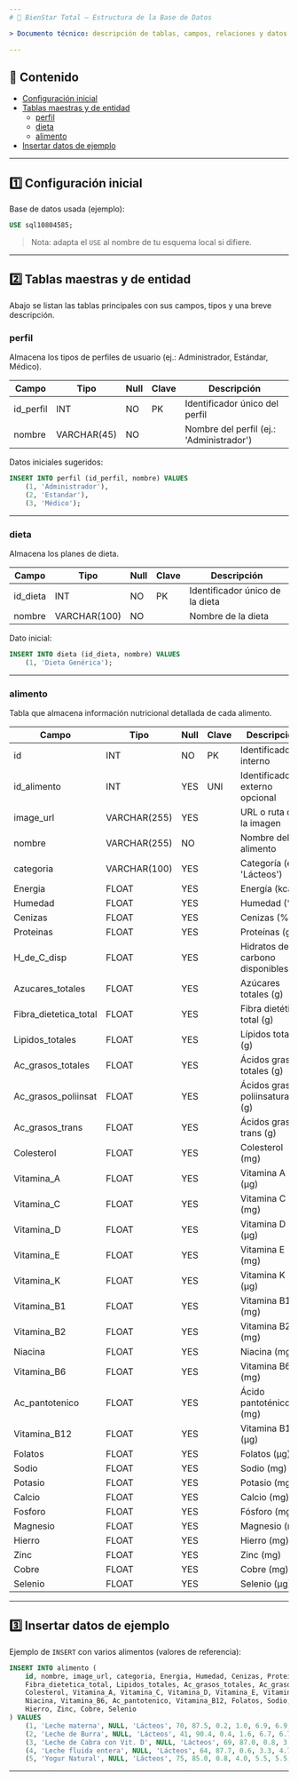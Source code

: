 ```yaml
---
# 🌿 BienStar Total — Estructura de la Base de Datos

> Documento técnico: descripción de tablas, campos, relaciones y datos iniciales usados por BienStar Total.

---
```


## 📌 Contenido

- [Configuración inicial](#-configuración-inicial)
- [Tablas maestras y de entidad](#-tablas-maestras-y-de-entidad)
	- [perfil](#perfil)
	- [dieta](#dieta)
	- [alimento](#alimento)
- [Insertar datos de ejemplo](#-insertar-datos-de-ejemplo)

---

## 1️⃣ Configuración inicial

Base de datos usada (ejemplo):

```sql
USE sql10804585;
```

> Nota: adapta el `USE` al nombre de tu esquema local si difiere.

---

## 2️⃣ Tablas maestras y de entidad

Abajo se listan las tablas principales con sus campos, tipos y una breve descripción.

### perfil

Almacena los tipos de perfiles de usuario (ej.: Administrador, Estándar, Médico).

| Campo     | Tipo         | Null | Clave | Descripción                          |
| --------- | ------------ | ---- | ----- | ------------------------------------ |
| id_perfil | INT          | NO   | PK    | Identificador único del perfil       |
| nombre    | VARCHAR(45)  | NO   |       | Nombre del perfil (ej.: 'Administrador') |

Datos iniciales sugeridos:

```sql
INSERT INTO perfil (id_perfil, nombre) VALUES
	(1, 'Administrador'),
	(2, 'Estandar'),
	(3, 'Médico');
```

---

### dieta

Almacena los planes de dieta.

| Campo    | Tipo          | Null | Clave | Descripción                        |
| -------- | ------------- | ---- | ----- | ---------------------------------- |
| id_dieta | INT           | NO   | PK    | Identificador único de la dieta    |
| nombre   | VARCHAR(100)  | NO   |       | Nombre de la dieta                 |

Dato inicial:

```sql
INSERT INTO dieta (id_dieta, nombre) VALUES
	(1, 'Dieta Genérica');
```

---

### alimento

Tabla que almacena información nutricional detallada de cada alimento.

| Campo                 | Tipo         | Null | Clave | Descripción                                 |
| --------------------- | ------------ | ---- | ----- | ------------------------------------------- |
| id                    | INT          | NO   | PK    | Identificador interno                       |
| id_alimento           | INT          | YES  | UNI   | Identificador externo opcional              |
| image_url             | VARCHAR(255) | YES  |       | URL o ruta de la imagen                     |
| nombre                | VARCHAR(255) | NO   |       | Nombre del alimento                         |
| categoria             | VARCHAR(100) | YES  |       | Categoría (ej.: 'Lácteos')                 |
| Energia               | FLOAT        | YES  |       | Energía (kcal)                              |
| Humedad               | FLOAT        | YES  |       | Humedad (%)                                 |
| Cenizas               | FLOAT        | YES  |       | Cenizas (%)                                 |
| Proteinas             | FLOAT        | YES  |       | Proteínas (g)                               |
| H_de_C_disp           | FLOAT        | YES  |       | Hidratos de carbono disponibles (g)         |
| Azucares_totales      | FLOAT        | YES  |       | Azúcares totales (g)                        |
| Fibra_dietetica_total | FLOAT        | YES  |       | Fibra dietética total (g)                   |
| Lipidos_totales       | FLOAT        | YES  |       | Lípidos totales (g)                         |
| Ac_grasos_totales     | FLOAT        | YES  |       | Ácidos grasos totales (g)                   |
| Ac_grasos_poliinsat   | FLOAT        | YES  |       | Ácidos grasos poliinsaturados (g)           |
| Ac_grasos_trans       | FLOAT        | YES  |       | Ácidos grasos trans (g)                     |
| Colesterol            | FLOAT        | YES  |       | Colesterol (mg)                             |
| Vitamina_A            | FLOAT        | YES  |       | Vitamina A (µg)                             |
| Vitamina_C            | FLOAT        | YES  |       | Vitamina C (mg)                             |
| Vitamina_D            | FLOAT        | YES  |       | Vitamina D (µg)                             |
| Vitamina_E            | FLOAT        | YES  |       | Vitamina E (mg)                             |
| Vitamina_K            | FLOAT        | YES  |       | Vitamina K (µg)                             |
| Vitamina_B1           | FLOAT        | YES  |       | Vitamina B1 (mg)                            |
| Vitamina_B2           | FLOAT        | YES  |       | Vitamina B2 (mg)                            |
| Niacina               | FLOAT        | YES  |       | Niacina (mg)                                |
| Vitamina_B6           | FLOAT        | YES  |       | Vitamina B6 (mg)                            |
| Ac_pantotenico        | FLOAT        | YES  |       | Ácido pantoténico (mg)                      |
| Vitamina_B12          | FLOAT        | YES  |       | Vitamina B12 (µg)                           |
| Folatos               | FLOAT        | YES  |       | Folatos (µg)                                |
| Sodio                 | FLOAT        | YES  |       | Sodio (mg)                                  |
| Potasio               | FLOAT        | YES  |       | Potasio (mg)                                |
| Calcio                | FLOAT        | YES  |       | Calcio (mg)                                 |
| Fosforo               | FLOAT        | YES  |       | Fósforo (mg)                                |
| Magnesio              | FLOAT        | YES  |       | Magnesio (mg)                               |
| Hierro                | FLOAT        | YES  |       | Hierro (mg)                                 |
| Zinc                  | FLOAT        | YES  |       | Zinc (mg)                                   |
| Cobre                 | FLOAT        | YES  |       | Cobre (mg)                                  |
| Selenio               | FLOAT        | YES  |       | Selenio (µg)                                |

---

## 3️⃣ Insertar datos de ejemplo

Ejemplo de `INSERT` con varios alimentos (valores de referencia):

```sql
INSERT INTO alimento (
	id, nombre, image_url, categoria, Energia, Humedad, Cenizas, Proteinas, H_de_C_disp, Azucares_totales,
	Fibra_dietetica_total, Lipidos_totales, Ac_grasos_totales, Ac_grasos_poliinsat, Ac_grasos_trans,
	Colesterol, Vitamina_A, Vitamina_C, Vitamina_D, Vitamina_E, Vitamina_K, Vitamina_B1, Vitamina_B2,
	Niacina, Vitamina_B6, Ac_pantotenico, Vitamina_B12, Folatos, Sodio, Potasio, Calcio, Fosforo, Magnesio,
	Hierro, Zinc, Cobre, Selenio
) VALUES
	(1, 'Leche materna', NULL, 'Lácteos', 70, 87.5, 0.2, 1.0, 6.9, 6.9, 0.0, 4.4, 2.01, 0.50, 0.1, 14.0, 61.0, 5.0, 0.1, 0.1, 0.3, 0.1, 0.2, 0.1, 0.1, 0.2, 0.1, 5.0, 17.0, 51.0, 32.0, 60.0, 3.0, 0.1, 0.1, 0.1, 1.8),
	(2, 'Leche de Burra', NULL, 'Lácteos', 41, 90.4, 0.4, 1.6, 6.7, 6.7, 0.0, 0.9, 2.67, 0.51, 0.0, 14.0, 5.0, 1.7, 0.1, 0.1, 0.1, 0.0, 0.1, 0.1, 0.1, 0.1, 0.0, 5.0, 51.0, 264.0, 138.0, 111.0, 14.0, 0.0, 0.1, 0.1, 1.4),
	(3, 'Leche de Cabra con Vit. D', NULL, 'Lácteos', 69, 87.0, 0.8, 3.6, 4.5, 4.5, 0.0, 4.1, 1.11, 0.15, 0.0, 11.0, 57.0, 1.3, 1.3, 0.3, 0.3, 0.3, 0.4, 0.3, 0.3, 0.3, 0.4, 5.0, 59.0, 151.0, 134.0, 111.0, 14.0, 0.1, 0.3, 0.1, 2.0),
	(4, 'Leche fluida entera', NULL, 'Lácteos', 64, 87.7, 0.6, 3.3, 4.7, 4.7, 0.0, 3.7, 1.06, 0.14, 0.0, 14.0, 33.0, 1.5, 0.1, 0.2, 0.2, 0.1, 0.2, 0.1, 0.1, 0.3, 0.1, 4.0, 55.0, 141.8, 119.0, 93.0, 13.0, 0.1, 0.1, 0.0, 0.0),
	(5, 'Yogur Natural', NULL, 'Lácteos', 75, 85.0, 0.8, 4.0, 5.5, 5.5, 0.0, 3.5, 2.3, 0.1, 0.0, 10.0, 30.0, 1.0, 0.0, 0.1, 0.1, 0.1, 0.2, 0.1, 0.1, 0.2, 0.1, 5.0, 45.0, 150.0, 150.0, 120.0, 15.0, 0.1, 0.1, 0.0, 1.0);
```

---

